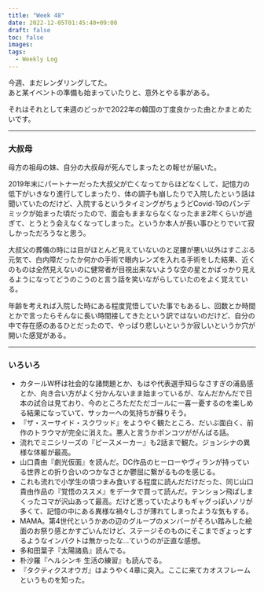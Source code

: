 ```yaml
---
title: "Week 48"
date: 2022-12-05T01:45:40+09:00
draft: false
toc: false
images:
tags:
  - Weekly Log
---
```

今週、まだレンダリングしてた。  
あと某イベントの準備も始まっていたりと、意外とやる事がある。

それはそれとして来週のどっかで2022年の韓国の丁度良かった曲とかまとめたいです。
<!--more-->
---
### 大叔母

母方の祖母の妹、自分の大叔母が死んでしまったとの報せが届いた。

2019年末にパートナーだった大叔父が亡くなってからほどなくして、記憶力の低下がいきなり進行してしまったり、体の調子も崩したりで入院したという話は聞いていたのだけど、入院するというタイミングがちょうどCovid-19のパンデミックが始まった頃だったので、面会もままならなくなったまま2年くらいが過ぎて、とうとう会えなくなってしまった。というか本人が長い事ひとりでいて寂しかっただろうなと思う。

大叔父の葬儀の時には目がほとんど見えていないのと足腰が悪い以外はすこぶる元気で、白内障だったか何かの手術で眼内レンズを入れる手術をした結果、近くのものは全然見えないのに健常者が目視出来ないような空の星とかばっかり見えるようになってどうのこうのと言う話を笑いながらしていたのをよく覚えている。

年齢を考えれば入院した時にある程度覚悟していた事でもあるし、回数とか時間とかで言ったらそんなに長い時間接してきたという訳ではないのだけど、自分の中で存在感のあるひとだったので、やっぱり悲しいというか寂しいというか穴が開いた感覚がある。

---

### いろいろ

- カタールW杯は社会的な諸問題とか、もはや代表選手知らなさすぎの浦島感とか、向き合い方がよく分かんないまま始まっているが、なんだかんだで日本の試合は見ており、今のところただただゴールに一喜一憂するのを楽しめる結果になっていて、サッカーへの気持ちが蘇りそう。
- 『ザ・スーサイド・スクワッド』をようやく観たところ、だいぶ面白く、前作のトラウマが完全に消えた。悪人と言うかポンコツががんばる話。
- 流れでミニシリーズの『ピースメーカー』も2話まで観た。ジョンシナの異様な体躯が最高。
- 山口貴由『劇光仮面』を読んだ。DC作品のヒーローやヴィランが持っている世界との折り合いのつかなさとか鬱屈に繋がるものを感じる。
- これも流れで小学生の頃つまみ食いする程度に読んだだけだった、同じ山口貴由作品の『覚悟のススメ』をデータで買って読んだ。テンション飛ばしまくったコマが沢山あって最高。だけど思っていたよりもギャグっぽいノリが多くて、記憶の中にある異様な禍々しさが薄れてしまったような気もする。
- MAMA。第4世代というかあの辺のグループのメンバーがそろい踏みした絵面のお祭り感とかすごいんだけど、ステージそのものにそこまでぎょっとするようなインパクトは無かったな…ていうのが正直な感想。
- 多和田葉子『太陽諸島』読んでる。
- 朴沙羅『ヘルシンキ 生活の練習』も読んでる。
- 『タクティクスオウガ』はようやく4章に突入。ここに来てカオスフレームというものを知った。
